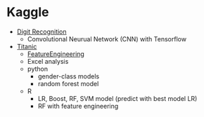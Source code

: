 # Kaggle
- [Digit Recognition](https://www.kaggle.com/c/digit-recognizer)
  - Convolutional Neurual Network (CNN) with Tensorflow
- [Titanic](https://www.kaggle.com/c/titanic)
  - [FeatureEngineering](titanic/README.md)
  - Excel analysis
  - python
    - gender-class models
    - random forest model
  - R
    - LR, Boost, RF, SVM model (predict with best model LR)
    - RF with feature engineering
